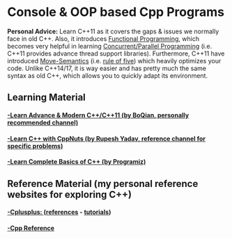 # Console & OOP based Cpp Programs

**Personal Advice:** Learn C++11 as it covers the gaps & issues we normally face in old C++. Also, it introduces [Functional Programming](https://medium.com/@shaistha24/functional-programming-vs-object-oriented-programming-oop-which-is-better-82172e53a526), which becomes very helpful in learning [Concurrent/Parallel Programming](https://www.youtube.com/playlist?list=PL5jc9xFGsL8E12so1wlMS0r0hTQoJL74M) (i.e. C++11 provides advance thread support libraries). Furthermore, C++11 have introduced [Move-Semantics](https://www.internalpointers.com/post/c-rvalue-references-and-move-semantics-beginners) (i.e. [rule of five](https://en.cppreference.com/w/cpp/language/rule_of_three)) which heavily optimizes your code. Unlike C++14/17, it is way easier and has pretty much the same syntax as old C++, which allows you to quickly adapt its environment.

## Learning Material
#### [-Learn Advance & Modern C++/C++11 (by BoQian, personally recommended channel)](https://www.youtube.com/user/BoQianTheProgrammer/playlists)
#### [-Learn C++ with CppNuts (by Rupesh Yadav, reference channel for specific problems)](https://www.youtube.com/c/CppNuts/playlists)
#### [-Learn Complete Basics of C++ (by Programiz)](https://www.programiz.com/cpp-programming)

## Reference Material (my personal reference websites for exploring C++)
#### [-Cplusplus: ](https://cplusplus.com/reference/) ([references](https://cplusplus.com/reference/) - [tutorials](https://cplusplus.com/doc/tutorial/))
#### [-Cpp Reference ](https://en.cppreference.com/w/)
